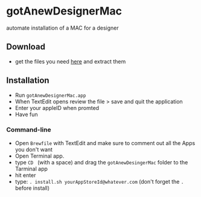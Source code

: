 # gotAnewDesignerMac
automate installation of a MAC for a designer

## Download
- get the files you need [here](https://github.com/meodai/gotAnewDesignerMac/archive/master.zip) and extract them

## Installation
- Run `gotAnewDesignerMac.app`
- When TextEdit opens review the file > save and quit the application
- Enter your appleID when promted
- Have fun

### Command-line
- Open `Brewfile` with TextEdit and make sure to comment out all the Apps you don't want
- Open Terminal app.
- type `CD ` (with a space) and drag the `gotAnewDesingerMac` folder to the Tarminal app
- hit enter
- type: `. install.sh yourAppStoreId@whatever.com` (don't forget the `.` before install)



